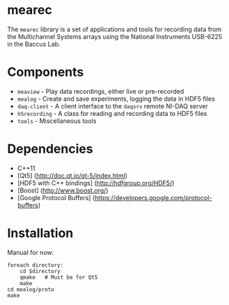 mearec
======

The `mearec` library is a set of applications and tools for recording data from
the Multichannel Systems arrays using the National Instruments USB-6225 in the
Baccus Lab.

Components
==========

- `meaview` - Play data recordings, either live or pre-recorded
- `mealog` - Create and save experiments, logging the data in HDF5 files
- `daq-client` - A client interface to the `daqsrv` remote NI-DAQ server
- `h5recording` - A class for reading and recording data to HDF5 files
- `tools` - Miscellaneous tools

Dependencies
============

- C++11
- [Qt5] (http://doc.qt.io/qt-5/index.html)
- [HDF5 with C++ bindings] (http://hdfgroup.org/HDF5/)
- [Boost] (http://www.boost.org/)
- [Google Protocol Buffers] (https://developers.google.com/protocol-buffers)

Installation
============

Manual for now:

	foreach directory:
		cd $directory
		qmake 	# Must be for Qt5
		make
	cd mealog/proto
	make
